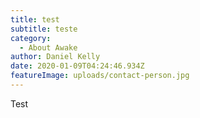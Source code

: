 ```yaml
---
title: test
subtitle: teste
category:
  - About Awake
author: Daniel Kelly
date: 2020-01-09T04:24:46.934Z
featureImage: uploads/contact-person.jpg
---
```

Test
